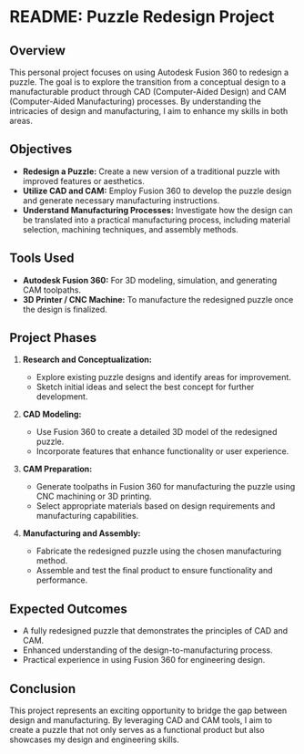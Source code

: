 # README: Puzzle Redesign Project

## Overview
This personal project focuses on using Autodesk Fusion 360 to redesign a puzzle. The goal is to explore the transition from a conceptual design to a manufacturable product through CAD (Computer-Aided Design) and CAM (Computer-Aided Manufacturing) processes. By understanding the intricacies of design and manufacturing, I aim to enhance my skills in both areas.

## Objectives
- **Redesign a Puzzle:** Create a new version of a traditional puzzle with improved features or aesthetics.
- **Utilize CAD and CAM:** Employ Fusion 360 to develop the puzzle design and generate necessary manufacturing instructions.
- **Understand Manufacturing Processes:** Investigate how the design can be translated into a practical manufacturing process, including material selection, machining techniques, and assembly methods.

## Tools Used
- **Autodesk Fusion 360:** For 3D modeling, simulation, and generating CAM toolpaths.
- **3D Printer / CNC Machine:** To manufacture the redesigned puzzle once the design is finalized.

## Project Phases
1. **Research and Conceptualization:**
   - Explore existing puzzle designs and identify areas for improvement.
   - Sketch initial ideas and select the best concept for further development.

2. **CAD Modeling:**
   - Use Fusion 360 to create a detailed 3D model of the redesigned puzzle.
   - Incorporate features that enhance functionality or user experience.

3. **CAM Preparation:**
   - Generate toolpaths in Fusion 360 for manufacturing the puzzle using CNC machining or 3D printing.
   - Select appropriate materials based on design requirements and manufacturing capabilities.

4. **Manufacturing and Assembly:**
   - Fabricate the redesigned puzzle using the chosen manufacturing method.
   - Assemble and test the final product to ensure functionality and performance.

## Expected Outcomes
- A fully redesigned puzzle that demonstrates the principles of CAD and CAM.
- Enhanced understanding of the design-to-manufacturing process.
- Practical experience in using Fusion 360 for engineering design.

## Conclusion
This project represents an exciting opportunity to bridge the gap between design and manufacturing. By leveraging CAD and CAM tools, I aim to create a puzzle that not only serves as a functional product but also showcases my design and engineering skills.
